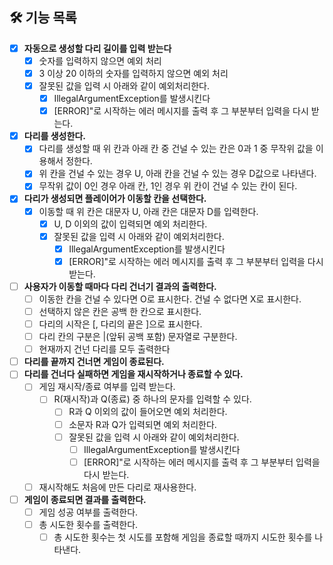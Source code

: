 ## 🛠 기능 목록

- [x] **자동으로 생성할 다리 길이를 입력 받는다**
  - [x] 숫자를 입력하지 않으면 예외 처리
  - [x] 3 이상 20 이하의 숫자를 입력하지 않으면 예외 처리
  - [x] 잘못된 값을 입력 시 아래와 같이 예외처리한다.
    - [x] IllegalArgumentException를 발생시킨다
    - [x] [ERROR]"로 시작하는 에러 메시지를 출력 후 그 부분부터 입력을 다시 받는다.
- [x] **다리를 생성한다.**
  - [x] 다리를 생성할 때 위 칸과 아래 칸 중 건널 수 있는 칸은 0과 1 중 무작위 값을 이용해서 정한다.
  - [x] 위 칸을 건널 수 있는 경우 U, 아래 칸을 건널 수 있는 경우 D값으로 나타낸다.
  - [x] 무작위 값이 0인 경우 아래 칸, 1인 경우 위 칸이 건널 수 있는 칸이 된다.
- [x] **다리가 생성되면 플레이어가 이동할 칸을 선택한다.**
  - [x] 이동할 때 위 칸은 대문자 U, 아래 칸은 대문자 D를 입력한다.
    - [x] U, D 이외의 값이 입력되면 예외 처리한다.
    - [x] 잘못된 값을 입력 시 아래와 같이 예외처리한다.
      - [x] IllegalArgumentException를 발생시킨다
      - [x] [ERROR]"로 시작하는 에러 메시지를 출력 후 그 부분부터 입력을 다시 받는다.
- [ ] **사용자가 이동할 때마다 다리 건너기 결과의 출력한다.**
  - [ ] 이동한 칸을 건널 수 있다면 O로 표시한다. 건널 수 없다면 X로 표시한다.
  - [ ] 선택하지 않은 칸은 공백 한 칸으로 표시한다.
  - [ ] 다리의 시작은 [, 다리의 끝은 ]으로 표시한다.
  - [ ] 다리 칸의 구분은 |(앞뒤 공백 포함) 문자열로 구분한다.
  - [ ] 현재까지 건넌 다리를 모두 출력한다
- [ ] **다리를 끝까지 건너면 게임이 종료된다.**
- [ ] **다리를 건너다 실패하면 게임을 재시작하거나 종료할 수 있다.**
  - [ ] 게임 재시작/종료 여부를 입력 받는다.
    - [ ] R(재시작)과 Q(종료) 중 하나의 문자를 입력할 수 있다.
      - [ ] R과 Q 이외의 값이 들어오면 예외 처리한다.
      - [ ] 소문자 R과 Q가 입력되면 예외 처리한다.
      - [ ] 잘못된 값을 입력 시 아래와 같이 예외처리한다.
        - [ ] IllegalArgumentException를 발생시킨다
        - [ ] [ERROR]"로 시작하는 에러 메시지를 출력 후 그 부분부터 입력을 다시 받는다.
  - [ ] 재시작해도 처음에 만든 다리로 재사용한다.
- [ ] **게임이 종료되면 결과를 출력한다.**
  - [ ] 게임 성공 여부를 출력한다.
  - [ ] 총 시도한 횟수를 출력한다.
    - [ ] 총 시도한 횟수는 첫 시도를 포함해 게임을 종료할 때까지 시도한 횟수를 나타낸다.
